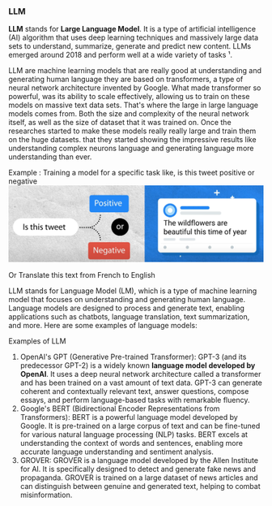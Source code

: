 ### LLM
**LLM** stands for **Large Language Model**. It is a type of artificial intelligence (AI) algorithm that uses deep learning techniques and massively large data sets to understand, summarize, generate and predict new content. LLMs emerged around 2018 and perform well at a wide variety of tasks ¹.

LLM are machine learning models that are really good at understanding and generating human language they are based on transformers, a type of neural network architecture invented by Google. 
What made transformer so powerful, was its ability to scale effectively, allowing us to train on these models on massive text data sets. 
That's where the large in large language models comes from. Both the size and complexity of the neural network itself, as well as the size of dataset that it was trained on.
Once the researches started to make these models really really large and train them on the huge datasets. that they started showing the impressive results like understanding complex neurons language and generating language more understanding than ever.

Example : Training a model for a specific task like, is this tweet positive or negative
![ML_training_model.png](../Images/ML_training_model.png)

Or Translate this text from French to English

LLM stands for Language Model (LM), which is a type of machine learning model that focuses on understanding and generating human language. Language models are designed to process and generate text, enabling applications such as chatbots, language translation, text summarization, and more. Here are some examples of language models:

Examples of LLM
1. OpenAI's GPT (Generative Pre-trained Transformer): GPT-3 (and its predecessor GPT-2) is a widely known **language model developed by OpenAI**. It uses a deep neural network architecture called a transformer and has been trained on a vast amount of text data. GPT-3 can generate coherent and contextually relevant text, answer questions, compose essays, and perform language-based tasks with remarkable fluency.
2. Google's BERT (Bidirectional Encoder Representations from Transformers): BERT is a powerful language model developed by Google. It is pre-trained on a large corpus of text and can be fine-tuned for various natural language processing (NLP) tasks. BERT excels at understanding the context of words and sentences, enabling more accurate language understanding and sentiment analysis.
3. GROVER: GROVER is a language model developed by the Allen Institute for AI. It is specifically designed to detect and generate fake news and propaganda. GROVER is trained on a large dataset of news articles and can distinguish between genuine and generated text, helping to combat misinformation.
